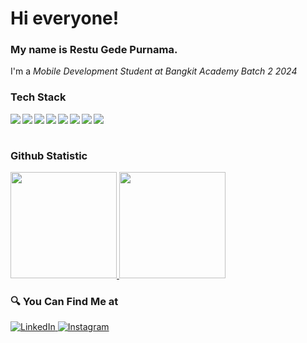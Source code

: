 # Hi everyone!
### My name is **Restu Gede Purnama**.
I'm a *Mobile Development Student at Bangkit Academy Batch 2 2024* 

### Tech Stack
  <img align="left" src="https://img.shields.io/badge/git-%23F05033.svg?logo=git&logoColor=white"/>
  <img align="left" src="https://img.shields.io/badge/Android-3DDC84?logo=android&logoColor=white" />
  <img align="left" src="https://img.shields.io/badge/java-%23ED8B00.svg?logo=java&logoColor=white"/>
  <img align="left" src="https://img.shields.io/badge/kotlin-%230095D5.svg?logo=kotlin&logoColor=white"/>
  <img align="left" src="https://img.shields.io/badge/IntelliJIDEA-000000.svg?logo=intellij-idea&logoColor=white"/>
  <img align="left" src="https://img.shields.io/badge/Javascript-white?logo=javascript"/> 
  <img align="left" src="https://img.shields.io/badge/PHP-777BB4"/>  
  <img align="left" src="https://img.shields.io/badge/React-20232A?style=logo=react&logoColor=white"/>  
  <br><br>

### Github Statistic
<p align="left">
<a href="https://github.com/erstuu">
<img height="170em" src="https://github-readme-stats-eight-theta.vercel.app/api/top-langs/?username=erstuu&layout=compact&langs_count=8&theme=buefy"/>
<img height="170em" src="https://github-readme-stats-eight-theta.vercel.app/api?username=erstuu&show_icons=true&theme=buefy&include_all_commits=true&count_private=true"/>
</a>
</p>

### 🔍 You Can Find Me at 
<p> 
  <a href="https://www.linkedin.com/in/restu-gede-purnama-aa9583277/" target="_blank">
    <img alt="LinkedIn" src="https://img.shields.io/badge/linkedin-%230077B5.svg?&style=for-the-badge&logo=linkedin&logoColor=white" />
  </a> 
  <a href="https://www.instagram.com/erstuu_/" target="_blank">
    <img alt="Instagram" src="https://img.shields.io/badge/instagram-%23E4405F.svg?&style=for-the-badge&logo=instagram&logoColor=white" />
  </a> 
</p>

